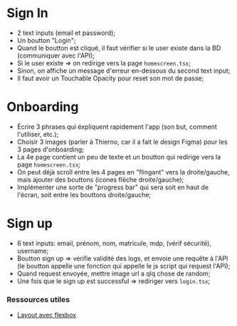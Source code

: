 # Sign In

- 2 text inputs (email et password);
- Un boutton "Login";
- Quand le boutton est cliqué, il faut vérifier si le user existe dans la BD (communiquer avec l'API);
- Si le user existe => on redirige vers la page `homescreen.tsx`;
- Sinon, on affiche un message d'erreur en-dessous du second text input;
- Il faut avoir un Touchable Opacity pour reset son mot de passe;

# Onboarding

- Écrire 3 phrases qui éxpliquent rapidement l'app (son but, comment l'utiliser, etc.);
- Choisir 3 images (parler à Thierno, car il a fait le design Figma) pour les 3 pages d'onboarding;
- La 4e page contient un peu de texte et un boutton qui redirige vers la page `homescreen.tsx`;
- On peut déjà scroll entre les 4 pages en "flingant" vers la droite/gauche, mais ajouter des bouttons (icones flèche droite/gauche);
- Implémenter une sorte de "progress bar" qui sera soit en haut de l'écran, soit entre les bouttons droite/gauche;

# Sign up

- 6 text inputs: email, prénom, nom, matricule, mdp, (vérif sécurité), username;
- Boutton sign up => vérifie validité des logs, et envoie une requête à l'API (le boutton appelle une fonction qui appelle le js script qui request l'API);
- Quand request envoyée, mettre image url a qlq chose de random;
- Une fois que le sign up est successful => rediriger vers `login.tsx`;

### Ressources utiles

- [Layout avec flexbox](https://reactnative.dev/docs/flexbox)
